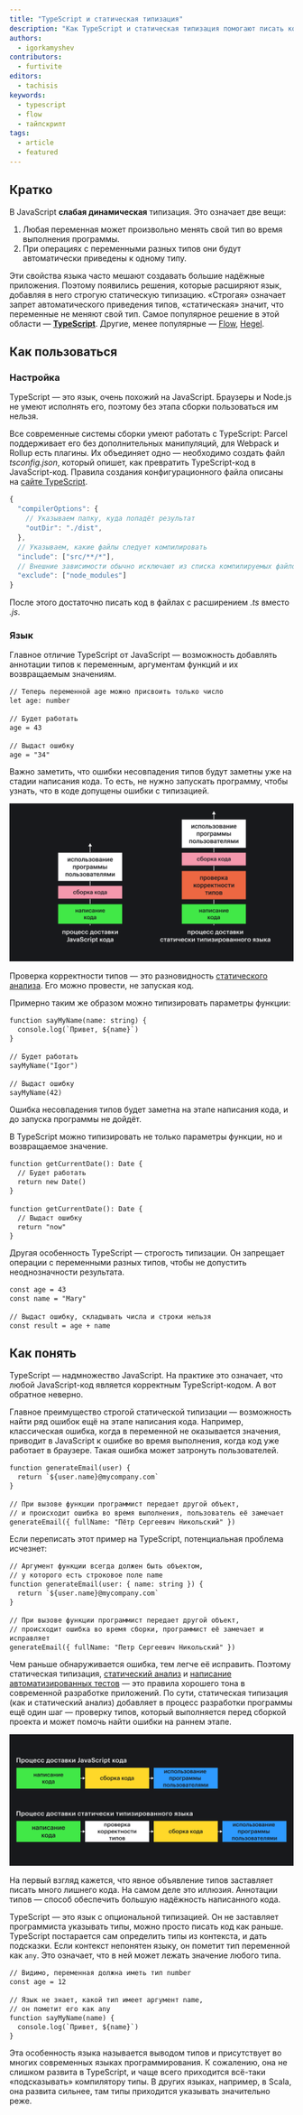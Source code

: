 ```yaml
---
title: "TypeScript и статическая типизация"
description: "Как TypeScript и статическая типизация помогают писать код"
authors:
  - igorkamyshev
contributors:
  - furtivite
editors:
  - tachisis
keywords:
  - typescript
  - flow
  - тайпскрипт
tags:
  - article
  - featured
---
```

## Кратко

В JavaScript **слабая динамическая** типизация. Это означает две вещи:

1. Любая переменная может произвольно менять свой тип во время выполнения программы.
2. При операциях с переменными разных типов они будут автоматически приведены к одному типу.

Эти свойства языка часто мешают создавать большие надёжные приложения. Поэтому появились решения, которые расширяют язык, добавляя в него строгую статическую типизацию. «Строгая» означает запрет автоматического приведения типов, «статическая» значит, что переменные не меняют свой тип. Самое популярное решение в этой области — [**TypeScript**](https://www.typescriptlang.org/). Другие, менее популярные — [Flow](https://flow.org/), [Hegel](https://hegel.js.org/).

## Как пользоваться

### Настройка

TypeScript — это язык, очень похожий на JavaScript. Браузеры и Node.js не умеют исполнять его, поэтому без этапа сборки пользоваться им нельзя.

Все современные системы сборки умеют работать с TypeScript: Parcel поддерживает его без дополнительных манипуляций, для Webpack и Rollup есть плагины. Их объединяет одно — необходимо создать файл _tsconfig.json_, который опишет, как превратить TypeScript-код в JavaScript-код. Правила создания конфигурационного файла описаны на [сайте TypeScript](https://www.typescriptlang.org/docs/handbook/tsconfig-json.html).

```js
{
  "compilerOptions": {
    // Указываем папку, куда попадёт результат
    "outDir": "./dist",
  },
  // Указываем, какие файлы следует компилировать
  "include": ["src/**/*"],
  // Внешние зависимости обычно исключают из списка компилируемых файлов
  "exclude": ["node_modules"]
}
```

После этого достаточно писать код в файлах с расширением _.ts_ вместо _.js_.

### Язык

Главное отличие TypeScript от JavaScript — возможность добавлять аннотации типов к переменным, аргументам функций и их возвращаемым значениям.

```tsx
// Теперь переменной age можно присвоить только число
let age: number

// Будет работать
age = 43

// Выдаст ошибку
age = "34"
```

Важно заметить, что ошибки несовпадения типов будут заметны уже на стадии написания кода. То есть, не нужно запускать программу, чтобы узнать, что в коде допущены ошибки с типизацией.

![Сравнение процесса доставки в JS и TS](images/compare.png)

Проверка корректности типов — это разновидность [статического анализа](/tools/static-analysis/). Его можно провести, не запуская код.

Примерно таким же образом можно типизировать параметры функции:

```tsx
function sayMyName(name: string) {
  console.log(`Привет, ${name}`)
}

// Будет работать
sayMyName("Igor")

// Выдаст ошибку
sayMyName(42)
```

Ошибка несовпадения типов будет заметна на этапе написания кода, и до запуска программы не дойдёт.

В TypeScript можно типизировать не только параметры функции, но и возвращаемое значение.

```tsx
function getCurrentDate(): Date {
  // Будет работать
  return new Date()
}

function getCurrentDate(): Date {
  // Выдаст ошибку
  return "now"
}
```

Другая особенность TypeScript — строгость типизации. Он запрещает операции с переменными разных типов, чтобы не допустить неоднозначности результата.

```tsx
const age = 43
const name = "Mary"

// Выдаст ошибку, складывать числа и строки нельзя
const result = age + name
```

## Как понять

TypeScript — надмножество JavaScript. На практике это означает, что любой JavaScript-код является корректным TypeScript-кодом. А вот обратное неверно.

Главное преимущество строгой статической типизации — возможность найти ряд ошибок ещё на этапе написания кода. Например, классическая ошибка, когда в переменной не оказывается значения, приводит в JavaScript к ошибке во время выполнения, когда код уже работает в браузере. Такая ошибка может затронуть пользователей.

```tsx
function generateEmail(user) {
  return `${user.name}@mycompany.com`
}

// При вызове функции программист передает другой объект,
// и происходит ошибка во время выполнения, пользователь её замечает
generateEmail({ fullName: "Пётр Сергеевич Никольский" })
```

Если переписать этот пример на TypeScript, потенциальная проблема исчезнет:

```tsx
// Аргумент функции всегда должен быть объектом,
// у которого есть строковое поле name
function generateEmail(user: { name: string }) {
  return `${user.name}@mycompany.com`
}

// При вызове функции программист передает другой объект,
// происходит ошибка во время сборки, программист её замечает и исправляет
generateEmail({ fullName: "Петр Сергеевич Никольский" })
```

Чем раньше обнаруживается ошибка, тем легче её исправить. Поэтому статическая типизация, [статический анализ](/tools/static-analysis) и [написание автоматизированных тестов](/js/how-to-test-and-why) — это правила хорошего тона в современной разработке приложений. По сути, статическая типизация (как и статический анализ) добавляет в процесс разработки программы ещё один шаг — проверку типов, который выполняется перед сборкой проекта и может помочь найти ошибки на раннем этапе.

![Сравнение этапов доставки приложения без TypeScript и с ним](images/extra-step.png)

На первый взгляд кажется, что явное объявление типов заставляет писать много лишнего кода. На самом деле это иллюзия. Аннотации типов — способ обеспечить большую надёжность написанного кода.

TypeScript — это язык с опциональной типизацией. Он не заставляет программиста указывать типы, можно просто писать код как раньше. TypeScript постарается сам определить типы из контекста, и дать подсказки. Если контекст непонятен языку, он пометит тип переменной как `any`. Это означает, что в ней может лежать значение любого типа.

```tsx
// Видимо, переменная должна иметь тип number
const age = 12

// Язык не знает, какой тип имеет аргумент name,
// он пометит его как any
function sayMyName(name) {
  console.log(`Привет, ${name}`)
}
```

Эта особенность языка называется выводом типов и присутствует во многих современных языках программирования. К сожалению, она не слишком развита в TypeScript, и чаще всего приходится всё-таки «подсказывать» компилятору типы. В других языках, например, в Scala, она развита сильнее, там типы приходится указывать значительно реже.
